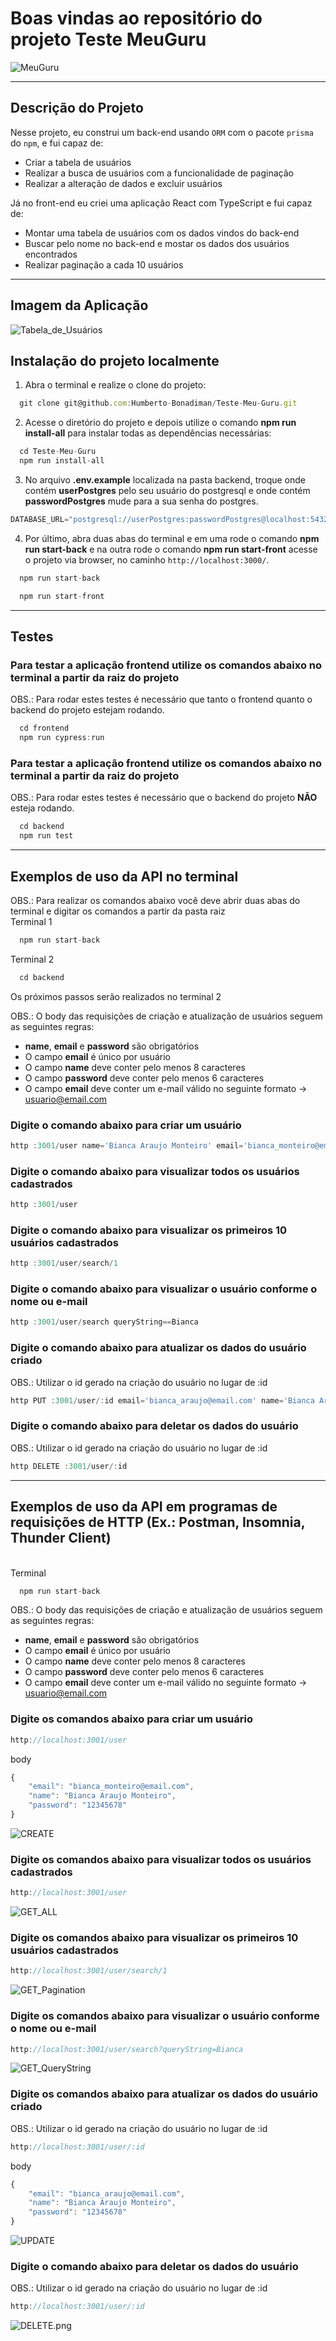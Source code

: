 # Boas vindas ao repositório do projeto Teste MeuGuru

![MeuGuru](MeuGuru.png)

---

## Descrição do Projeto
Nesse projeto, eu construi um back-end usando `ORM` com o pacote `prisma` do `npm`, e fui capaz de:
 - Criar a tabela de usuários
 - Realizar a busca de usuários com a funcionalidade de paginação
 - Realizar a alteração de dados e excluir usuários

Já no front-end eu criei uma aplicação React com TypeScript e fui capaz de:
 - Montar uma tabela de usuários com os dados vindos do back-end
 - Buscar pelo nome no back-end e mostar os dados dos usuários encontrados
 - Realizar paginação a cada 10 usuários

---

## Imagem da Aplicação

![Tabela_de_Usuários](Tabela_Usuarios.png)

## Instalação do projeto localmente

1. Abra o terminal e realize o clone do projeto:
```javascript
  git clone git@github.com:Humberto-Bonadiman/Teste-Meu-Guru.git
```

2. Acesse o diretório do projeto e depois utilize o comando **npm run install-all** para instalar todas as dependências necessárias:
```javascript
  cd Teste-Meu-Guru
  npm run install-all
```

3. No arquivo **.env.example** localizada na pasta backend, troque onde contém **userPostgres** pelo seu usuário do postgresql e onde contém **passwordPostgres** mude para a sua senha do postgres.
```javascript
DATABASE_URL="postgresql://userPostgres:passwordPostgres@localhost:5432/mydb?schema=public"
```

4. Por último, abra duas abas do terminal e em uma rode o comando **npm run start-back** e na outra rode o comando **npm run start-front** acesse o projeto via browser, no caminho `http://localhost:3000/`.
```javascript
  npm run start-back
```
```javascript
  npm run start-front
```

---

## Testes

### Para testar a aplicação frontend utilize os comandos abaixo no terminal a partir da raiz do projeto

OBS.: Para rodar estes testes é necessário que tanto o frontend quanto o backend do projeto estejam rodando.

```javascript
  cd frontend
  npm run cypress:run
```

### Para testar a aplicação frontend utilize os comandos abaixo no terminal a partir da raiz do projeto

OBS.: Para rodar estes testes é necessário que o backend do projeto **NÃO** esteja rodando.

```javascript
  cd backend
  npm run test
```

---

## Exemplos de uso da API no terminal

OBS.: Para realizar os comandos abaixo você deve abrir duas abas do terminal e digitar os comandos a partir da pasta raiz
</br>
Terminal 1
```javascript
  npm run start-back
```
Terminal 2
```javascript
  cd backend
```
Os próximos passos serão realizados no terminal 2

OBS.: O body das requisições de criação e atualização de usuários seguem as seguintes regras:
 - **name**, **email** e **password** são obrigatórios
 - O campo **email** é único por usuário
 - O campo **name** deve conter pelo menos 8 caracteres
 - O campo **password** deve conter pelo menos 6 caracteres
 - O campo **email** deve conter um e-mail válido no seguinte formato -> usuario@email.com

### Digite o comando abaixo para criar um usuário
```javascript
http :3001/user name='Bianca Araujo Monteiro' email='bianca_monteiro@email.com' password='12345678'
```

### Digite o comando abaixo para visualizar todos os usuários cadastrados
```javascript
http :3001/user
```
### Digite o comando abaixo para visualizar os primeiros 10 usuários cadastrados
```javascript
http :3001/user/search/1
```

### Digite o comando abaixo para visualizar o usuário conforme o nome ou e-mail
```javascript
http :3001/user/search queryString==Bianca
```

### Digite o comando abaixo para atualizar os dados do usuário criado
OBS.: Utilizar o id gerado na criação do usuário no lugar de :id
```javascript
http PUT :3001/user/:id email='bianca_araujo@email.com' name='Bianca Araujo Monteiro' password='123456789'
```

### Digite o comando abaixo para deletar os dados do usuário
OBS.: Utilizar o id gerado na criação do usuário no lugar de :id
```javascript
http DELETE :3001/user/:id
```

---

## Exemplos de uso da API em programas de requisições de HTTP (Ex.: Postman, Insomnia, Thunder Client)
</br>
Terminal

```javascript
  npm run start-back
```

OBS.: O body das requisições de criação e atualização de usuários seguem as seguintes regras:
 - **name**, **email** e **password** são obrigatórios
 - O campo **email** é único por usuário
 - O campo **name** deve conter pelo menos 8 caracteres
 - O campo **password** deve conter pelo menos 6 caracteres
 - O campo **email** deve conter um e-mail válido no seguinte formato -> usuario@email.com

### Digite os comandos abaixo para criar um usuário
```javascript
http://localhost:3001/user
```
body
```javascript
{
    "email": "bianca_monteiro@email.com",
    "name": "Bianca Araujo Monteiro",
    "password": "12345678"
}
```
![CREATE](CREATE.png)

### Digite os comandos abaixo para visualizar todos os usuários cadastrados
```javascript
http://localhost:3001/user
```

![GET_ALL](GET_All.png)

### Digite os comandos abaixo para visualizar os primeiros 10 usuários cadastrados
```javascript
http://localhost:3001/user/search/1
```

![GET_Pagination](GET_Pagination.png)


### Digite os comandos abaixo para visualizar o usuário conforme o nome ou e-mail
```javascript
http://localhost:3001/user/search?queryString=Bianca
```

![GET_QueryString](GET_QueryString.png)

### Digite os comandos abaixo para atualizar os dados do usuário criado
OBS.: Utilizar o id gerado na criação do usuário no lugar de :id

```javascript
http://localhost:3001/user/:id
```

body
```javascript
{
    "email": "bianca_araujo@email.com",
    "name": "Bianca Araujo Monteiro",
    "password": "12345678"
}
```

![UPDATE](UPDATE.png)

### Digite o comando abaixo para deletar os dados do usuário
OBS.: Utilizar o id gerado na criação do usuário no lugar de :id
```javascript
http://localhost:3001/user/:id
```

![DELETE.png](DELETE.png)
